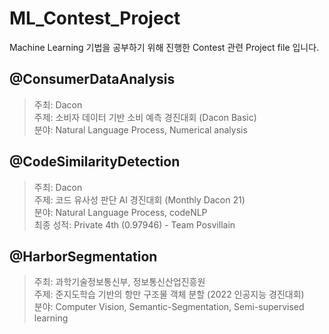 # ML_Contest_Project
Machine Learning 기법을 공부하기 위해 진행한 Contest 관련 Project file 입니다.    

## @ConsumerDataAnalysis
> 주최: Dacon  
> 주제: 소비자 데이터 기반 소비 예측 경진대회 (Dacon Basic)  
> 분야: Natural Language Process, Numerical analysis

## @CodeSimilarityDetection
> 주최: Dacon  
> 주제: 코드 유사성 판단 AI 경진대회 (Monthly Dacon 21)  
> 분야: Natural Language Process, codeNLP  
> 최종 성적: Private 4th (0.97946) - Team Posvillain

## @HarborSegmentation
> 주최: 과학기술정보통신부, 정보통신산업진흥원  
> 주제: 준지도학습 기반의 항만 구조물 객체 분할 (2022 인공지능 경진대회)  
> 분야: Computer Vision, Semantic-Segmentation, Semi-supervised learning  
